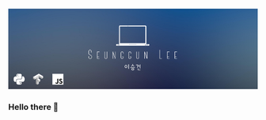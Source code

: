 ![Header](https://raw.githubusercontent.com/seungguini/seungguini/main/minimalist_profile_scaled.png?token=AH3EB6VMERE6BVA7LVPGFHDAG6CT4 "Header")

### Hello there 👋
